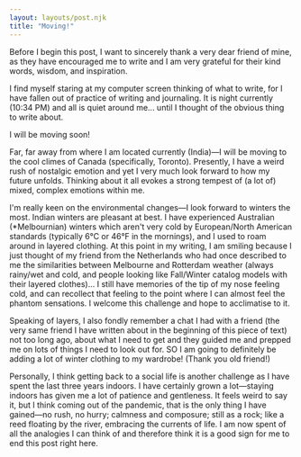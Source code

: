 ```yaml
---
layout: layouts/post.njk
title: "Moving!"
---
```

Before I begin this post, I want to sincerely thank a very dear friend of mine, as they have encouraged me to write and I am very grateful for their kind words, wisdom, and inspiration.

I find myself staring at my computer screen thinking of what to write, for I have fallen out of practice of writing and journaling. It is night currently (10:34 PM) and all is quiet around me... until I thought of the obvious thing to write about.

I will be moving soon!

Far, far away from where I am located currently (India)—I will be moving to the cool climes of Canada (specifically, Toronto). Presently, I have a weird rush of nostalgic emotion and yet I very much look forward to how my future unfolds. Thinking about it all evokes a strong tempest of (a lot of) mixed, complex emotions within me.

I'm really keen on the environmental changes—I look forward to winters the most. Indian winters are pleasant at best. I have experienced Australian (*Melbournian) winters which aren't very cold by European/North American standards (typically 6°C or 46°F in the mornings), and I used to roam around in layered clothing. At this point in my writing, I am smiling because I just thought of my friend from the Netherlands who had once described to me the similarities between Melbourne and Rotterdam weather (always rainy/wet and cold, and people looking like Fall/Winter catalog models with their layered clothes)... I still have memories of the tip of my nose feeling cold, and can recollect that feeling to the point where I can almost feel the phantom sensations. I welcome this challenge and hope to acclimatise to it. 

Speaking of layers, I also fondly remember a chat I had with a friend (the very same friend I have written about in the beginning of this piece of text) not too long ago, about what I need to get and they guided me and prepped me on lots of things I need to look out for. SO I am going to definitely be adding a lot of winter clothing to my wardrobe! (Thank you old friend!)

Personally, I think getting back to a social life is another challenge as I have spent the last three years indoors. I have certainly grown a lot—staying indoors has given me a lot of patience and gentleness. It feels weird to say it, but I think coming out of the pandemic, that is the only thing I have gained—no rush, no hurry; calmness and composure; still as a rock; like a reed floating by the river, embracing the currents of life. I am now spent of all the analogies I can think of and therefore think it is a good sign for me to end this post right here.